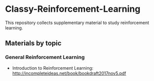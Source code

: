# Classy-Reinforcement-Learning
This repository collects supplementary material to study reinforcement learning.

## Materials by topic

### General Reinforcement Learning

- Introduction to Reinforcement Learning: http://incompleteideas.net/book/bookdraft2017nov5.pdf
